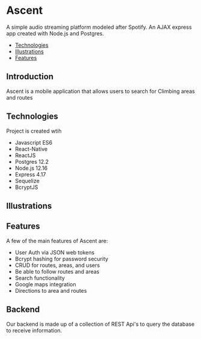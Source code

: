 # Ascent

A simple audio streaming platform modeled after Spotify. An AJAX express app created with Node.js and Postgres.
  * [Technologies](#Technologies)
  * [Illustrations](#Illustrations)
  * [Features](#Features)


## Introduction
Ascent is a mobile application that allows users to search for Climbing areas and routes 

## Technologies
Project is created wtih 
  * Javascript ES6
  * React-Native
  * ReactJS
  * Postgres 12.2
  * Node.js 12.16
  * Express 4.17
  * Sequelize
  * BcryptJS

## Illustrations


## Features

A few of the main features of Ascent are:

  * User Auth via JSON web tokens
  * Bcrypt hashing for password security
  * CRUD for routes, areas, and users
  * Be able to follow routes and areas
  * Search functionality
  * Google maps integration
  * Directions to area and routes

  ## Backend

  Our backend is made up of a collection of REST Api's to query the database to receive information.

 


